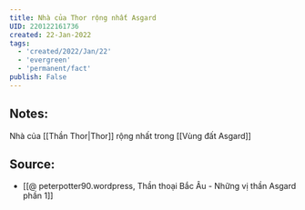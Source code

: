 ```yaml
---
title: Nhà của Thor rộng nhất Asgard
UID: 220122161736
created: 22-Jan-2022
tags:
  - 'created/2022/Jan/22'
  - 'evergreen'
  - 'permanent/fact'
publish: False
---
```

## Notes:
Nhà của [[Thần Thor|Thor]] rộng nhất trong [[Vùng đất Asgard]]

## Source:
- [[@ peterpotter90.wordpress, Thần thoại Bắc Âu - Những vị thần Asgard phần 1]]


